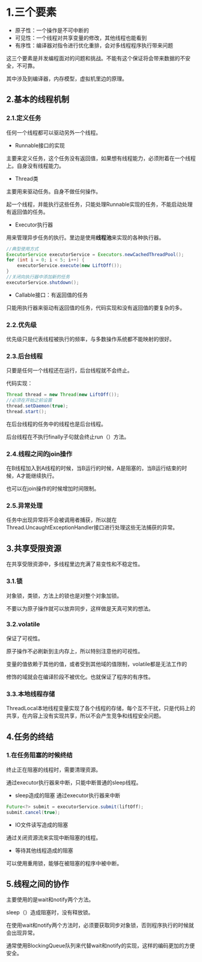 # 1.三个要素

- 原子性：一个操作是不可中断的
- 可见性：一个线程对共享变量的修改，其他线程也能看到
- 有序性：编译器对指令进行优化重排，会对多线程程序执行带来问题

这三个要素是并发编程面对的问题和挑战。不能有这个保证将会带来数据的不安全，不可靠。

其中涉及到编译器，内存模型，虚拟机里边的原理。

## 2.基本的线程机制

### 2.1.定义任务

任何一个线程都可以驱动另外一个线程。

- Runnable接口的实现

主要来定义任务，这个任务没有返回值，如果想有线程能力，必须附着在一个线程上。自身没有线程能力。

- Thread类

主要用来驱动任务。自身不做任何操作。

起一个线程，并能执行这些任务，只能处理Runnable实现的任务，不能启动处理有返回值的任务。

- Executor执行器

用来管理异步任务的执行。里边是使用**线程池**来实现的各种执行器。

```java
//典型使用方式
ExecutorService executorService = Executors.newCachedThreadPool();
for (int i = 0; i < 5; i++) {
    executorService.execute(new LiftOff());
}
//关闭向执行器中添加新的任务
executorService.shutdown();
```

- Callable接口：有返回值的任务

只能用执行器来驱动有返回值的任务，代码实现和没有返回值的要复杂的多。

### 2.2.优先级

优先级只是代表线程被执行的频率，与多数操作系统都不能映射的很好。

### 2.3.后台线程

只要是任何一个线程还在运行，后台线程就不会终止。

代码实现：

```java
Thread thread = new Thread(new LiftOff());
//必须在开始之前设置
thread.setDaemon(true);
thread.start();
```

在后台线程的任务中的线程也是后台线程。

后台线程在不执行finally子句就会终止run（）方法。

### 2.4.线程之间的join操作

在B线程加入到A线程的时候，当B运行的时候，A是阻塞的，当B运行结束的时候，A才能继续执行。

也可以在join操作的时候增加时间限制。

### 2.5.异常处理

任务中出现异常将不会被调用者捕获，所以就在Thread.UncaughtExceptionHandler接口进行处理这些无法捕获的异常。

## 3.共享受限资源

在共享受限资源中，多线程里边充满了易变性和不稳定性。

### 3.1.锁

对象锁，类锁，方法上的锁也是对整个对象加锁。

不要以为原子操作就可以放弃同步，这样做是天真可笑的想法。

### 3.2.volatile

保证了可视性。

原子操作不必刷新到主内存上，所以特别注意他的可视性。

变量的值依赖于其他的值，或者受到其他域的值限制，volatile都是无法工作的

修饰的域就会在编译阶段不被优化。也就保证了程序的有序性。

### 3.3.本地线程存储

ThreadLocal本地线程变量实现了各个线程的存储，每个互不干扰，只是代码上的共享，在内容上没有实现共享，所以不会产生竞争和线程安全问题。

## 4.任务的终结

### 1.在任务阻塞的时候终结

终止正在阻塞的线程时，需要清理资源。

通过executor执行器来中断，只能中断普通的sleep线程。

- sleep造成的阻塞
通过executor执行器来中断

```java
Future<?> submit = executorService.submit(liftOff);
submit.cancel(true);
```

- IO文件读写造成的阻塞

通过关闭资源流来实现中断阻塞的线程。

- 等待其他线程造成的阻塞

可以使用重用锁，能够在被阻塞的程序中被中断。

## 5.线程之间的协作

主要使用的是wait和notify两个方法。

sleep（）造成阻塞时，没有释放锁。

在使用wait和notify两个方法时，必须要获取同步对象锁，否则程序执行的时候就会出现异常。

通常使用BlockingQueue队列来代替wait和notify的实现，这样的编码更加的方便安全。